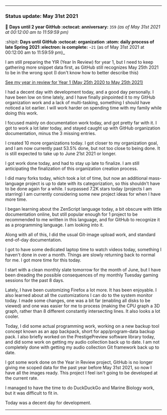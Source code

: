 
***

### Status update: May 31st 2021

🎂 **Days until 2 year GitHub :octocat: anniversary:** `359` _(as of May 31st 2021 at 00:12:00 am to 11:59:59 pm)_ <!-- COUNTER #1 !-->

:shipit: **Days until GitHub :octocat: organization :atom: daily process of late Spring 2021 :electron: is complete:** `~21` (as of May 31st 2021 at 00:12:00 am to 11:59:59 pm)_ <!-- COUNTER #2 !-->

<!-- Counters are now being included by default in status posts. The current limit is 4 daily counters, and 6 counters total. The comment you are reading does not count as a counter. !-->

I am still preparing the YIR (Year In Review) for year 1, but I need to keep gathering more snippet data first, as GitHub still recognizes May 25th 2021 to be in the wrong spot (I don't know how to better describe this) <!-- This is a boilerplate, not a counter !-->

<!-- New notes:
YIR - May 28th 2021

Can be expanded to and from your GitHub experience Gist
"For a site that changes so rapidly, I am impressed that GitHub hasn't made any major detrimental changes to the site in this time."
!-->

[See my year in review for Year 1 (May 25th 2020 to May 25th 2021)](https://github.com/seanpm2001/seanpm2001/blob/master/Special/Year-in-Review/2020-2021) <!-- This is a boilerplate, not a counter !-->

I had a decent day with development today, and a good day personally. I have been low on time lately, and I have finally pinpointed it to my GitHub organization work and a lack of multi-tasking, something I should have noticed a lot earlier. I will work harder on spending time with my family while doing this work.

I focused mainly on documentation work today, and got pretty far with it. I got to work a lot later today, and stayed caught up with GitHub organization documentation, minus the 3 missing entries.

I created 10 more organizations today. I got closer to my organization goal, and I am now currently past 53.5% done, but not too close to being done. It is still expected to take up to June 21st 2021 or longer. <!-- This is a boilerplate, not a counter !-->

I got work done today, and had to stay up late to finalize. I am still anticipating the finalization of this organization creation process.

<!--
I also started writing a book recently (on Thursday, May 27th 2021) regarding the concept of preservation that is related to several of my key projects. The book is licensed under the GNU General Public License v3.0 and it is going to be released free of charge, like all of my other works. I am currently preparing the release, version 1 is ready, butI just have so many major projects I have to get to first at the moment (organization work, organization documentation work, daily git-image work, software documentation, journaling, audio documentation, video documentation, project Slim (SLIM I of my audio collection) culinary documentation, file sorting, and more) I am now freely creating new documents without restriction, which is a big step of progress for me, as I have been struggling on this goal for over a year. Hopefully soon I can start writing down my childhood stories again before I get too old/someone dies. !--> <!-- This is a boilerplate, not a counter !-->

I did many forks today, which took a lot of time, but now an additional mass-language project is up to date with its categorization, so this shouldn't have to be done again for a while. I surpassed 7.2K stars today (projects I am starring) I am currently considering some new project ideas for when I have more time.

I began learning about the ZenScript language today, a bit obscure with little documentation online, but still popular enough for 1 project to be recommended to me written in this language, and for GitHub to recognize it as a programming language. I am looking into it.

Along with all of this, I did the usual Git-image upload work, and standard end-of-day documentation. <!-- This is a required boilerplate, not a counter !-->

I got to have some dedicated laptop time to watch videos today, something I haven't done in over a month. Things are slowly returning back to normal for me. I got more time for this today.

I start with a clean monthly slate tomorrow for the month of June, but I have been dreading the possible consequences of my monthly Tuesday gaming sessions for the past 8 days.

Lately, I have been customizing Firefox a lot more. It has been enjoyable. I also learned about all the customizations I can do to the system monitor today. I made some changes, one was a bit far (enabling all disks to be viewed) and one was easier for me to process (making the CPU graph a 3D graph, rather than 8 different constantly intersecting lines. It also looks a lot cooler.

Today, I did some actual programming work, working on a new backup tool concept known as an app backpack, short for app/program-data backup pack. I also briefly worked on the PrestigePreview software library today, and did some work on getting my audio collection back up to date. I am not completely done with getting my audio collection Git framework back up to date.

I got some work done on the Year in Review project, GitHub is no longer giving me scoped data for the past year before May 31st 2021, so now I have all the images ready. This project I feel isn't going to be developed at the current rate. <!-- This is a boilerplate, not a counter !-->

I managed to have the time to do DuckDuckGo and Marine Biology work, but it was difficult to fit in. <!-- This is a boilerplate, not a counter !-->

Today was a decent day for development. <!-- This is a required boilerplate, not a counter !-->

***

<!-- Notes May 31st 2021

Clean slate
Long task
Firefox themes
App backpack
Prestige Preview

!-->

